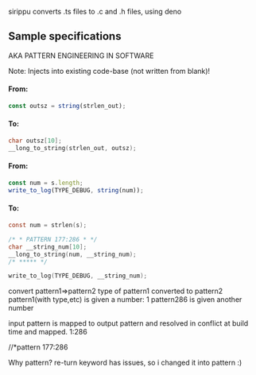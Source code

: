 sirippu converts .ts files to .c and .h files, using deno


## Sample specifications

AKA PATTERN ENGINEERING IN SOFTWARE

Note: Injects into existing code-base (not written from blank)!

#### From:
```ts
const outsz = string(strlen_out);
```

#### To:
```c
char outsz[10];
__long_to_string(strlen_out, outsz);
```


#### From:
```ts
const num = s.length;
write_to_log(TYPE_DEBUG, string(num));
```

#### To:
```c
const num = strlen(s);

/* * PATTERN 177:286 * */
char __string_num[10];
__long_to_string(num, __string_num);
/* ***** */

write_to_log(TYPE_DEBUG, __string_num);
```

convert pattern1=>pattern2
type of pattern1 converted to pattern2
pattern1(with type,etc) is given a number: 1
pattern286 is given another number

input pattern is mapped to output pattern and resolved in conflict at build time and mapped.
1:286

//*pattern 177:286

Why pattern? re-turn keyword has issues, so i changed it into pattern :)

